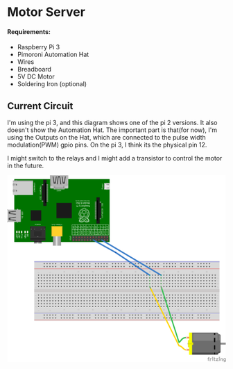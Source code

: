 # Motor Server

#### Requirements:
- Raspberry Pi 3
- Pimoroni Automation Hat
- Wires
- Breadboard
- 5V DC Motor
- Soldering Iron (optional)

## Current Circuit
I'm using the pi 3, and this diagram shows one of the pi 2 versions. It also doesn't show the Automation Hat. The important part is that(for now), I'm using the Outputs on the Hat, which are connected to the pulse width modulation(PWM) gpio pins. On the pi 3, I think its the physical pin 12. 

I might switch to the relays and I might add a transistor to control the motor in the future.

![current diagram](https://raw.githubusercontent.com/xHeliotrope/motor_server/assets/assets/basic_motor_on_rpi_pwm.png)
